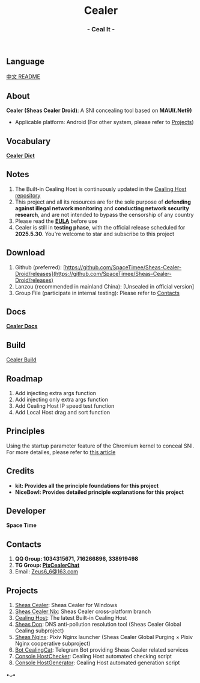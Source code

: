 <h1 align="center">Cealer</h1>
<h3 align="center">- Ceal It -</h3>
</br>

## Language
[中文 README](README.md)

## About
**Cealer (Sheas Cealer Droid)**: A SNI concealing tool based on **MAUI(.Net9)**

* Applicable platform: Android (For other system, please refer to [Projects](https://github.com/SpaceTimee/Sheas-Cealer-Droid#Projects))

## Vocabulary
**[Cealer Dict](https://github.com/SpaceTimee/Sheas-Cealer-Droid/wiki/Cealer-Dict)**

## Notes
1. The Built-in Cealing Host is continuously updated in the [Cealing Host repository](https://github.com/SpaceTimee/Cealing-Host)
2. This project and all its resources are for the sole purpose of **defending against illegal network monitoring** and **conducting network security research**, and are not intended to bypass the censorship of any country
3. Please read the [**EULA**](https://flowus.cn/wikis/share/577da6d7-1260-42b1-b082-b7e879efa767) before use
4. Cealer is still in **testing phase**, with the official release scheduled for **2025.5.30**. You're welcome to star and subscribe to this project

## Download
1. Github (preferred): [https://github.com/SpaceTimee/Sheas-Cealer-Droid/releases](https://github.com/SpaceTimee/Sheas-Cealer-Droid/releases)
2. Lanzou (recommended in mainland China): [Unsealed in official version]
3. Group File (participate in internal testing): Please refer to [Contacts](https://github.com/SpaceTimee/Sheas-Cealer-Droid#Contacts)

## Docs
**[Cealer Docs](https://github.com/SpaceTimee/Sheas-Cealer-Droid/wiki/Cealer-Docs)**

## Build
[Cealer Build](https://github.com/SpaceTimee/Sheas-Cealer-Droid/wiki/Cealer-Build)

## Roadmap
1. Add injecting extra args function
2. Add injecting only extra args function
2. Add Cealing Host IP speed test function
3. Add Local Host drag and sort function

## Principles
Using the startup parameter feature of the Chromium kernel to conceal SNI. For more detailes, please refer to [this article](https://nicebowl.fun/24_8)

## Credits
* **kit: Provides all the principle foundations for this project**
* **NiceBowl: Provides detailed principle explanations for this project**

## Developer
**Space Time**

## Contacts
1. **QQ Group: 1034315671, 716266896, 338919498**
2. **TG Group: [PixCealerChat](https://t.me/PixCealerChat)**
3. Email: Zeus6_6@163.com

## Projects
1. [Sheas Cealer](https://github.com/SpaceTimee/Sheas-Cealer): Sheas Cealer for Windows
2. [Sheas Cealer Nix](https://github.com/SpaceTimee/Sheas-Cealer/tree/nix): Sheas Cealer cross-platform branch
3. [Cealing Host](https://github.com/SpaceTimee/Cealing-Host): The latest Built-in Cealing Host
4. [Sheas Dop](https://github.com/SpaceTimee/Sheas-Dop): DNS anti-pollution resolution tool (Sheas Cealer Global Cealing subproject)
5. [Sheas Nginx](https://github.com/SpaceTimee/Sheas-Nginx): Pixiv Nginx launcher (Sheas Cealer Global Purging × Pixiv Nginx cooperative subproject)
6. [Bot CealingCat](https://github.com/SpaceTimee/Bot-CealingCat): Telegram Bot providing Sheas Cealer related services
7. [Console HostChecker](https://github.com/SpaceTimee/Console-HostChecker): Cealing Host automated checking script
8. [Console HostGenerator](https://github.com/SpaceTimee/Console-HostGenerator): Cealing Host automated generation script

•ᴗ•
